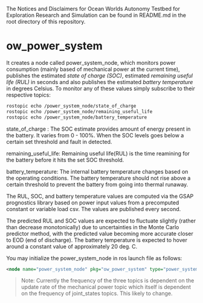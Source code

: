 The Notices and Disclaimers for Ocean Worlds Autonomy Testbed for Exploration
Research and Simulation can be found in README.md in the root directory of
this repository.

# ow_power_system
It creates a node called power_system_node, which monitors power consumption (mainly based of mechanical power at the
current time), publishes the estimated _state of charge (SOC)_, estimated _remaining useful life (RUL)_ in seconds and
also publishes the estimated _battery temperature_ in degrees Celsius. To monitor any of these values simply subscribe
to their respective topics:
```bash
rostopic echo /power_system_node/state_of_charge
rostopic echo /power_system_node/remaining_useful_life
rostopic echo /power_system_node/battery_temperature
```

state_of_charge : The SOC estimate provides amount of energy present in the battery. It varies from 0 - 100%. When the SOC levels goes below a certain set threshold and fault in detected. 

remaining_useful_life: Remaining useful life(RUL) is the time reamining for the battery before it hits the set SOC threshold. 

battery_temperature: The internal battery temperature changes based on the operating conditions. The battery temperature should not rise above a certain threshold to prevent the battery from going into thermal runaway. 

The RUL, SOC, and battery temperature values are computed via the GSAP prognostics library based on power input
values from a precomputed constant or variable load csv. The values are published every second.

The predicted RUL and SOC values are expected to fluctuate slightly (rather than decrease monotonically) due to 
uncertainties in the Monte Carlo predictor method, with the predicted value becoming more accurate closer to EOD 
(end of discharge). The battery temperature is expected to hover around a constant value of approximately 20 deg. C.

You may initialize the power_system_node in ros launch file as follows:
```xml
<node name="power_system_node" pkg="ow_power_system" type="power_system_node" />
```

> Note: Currently the frequency of the three topics is dependent on the update rate of the mechanical power topic which
itself is dependent on the frequency of joint_states topics. This likely to change. 
